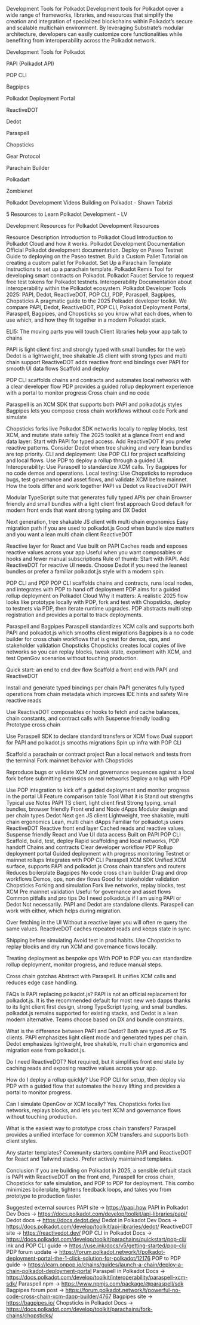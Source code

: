 Development Tools for Polkadot
Development tools for Polkadot cover a wide range of frameworks, libraries, and resources that simplify the creation and integration of specialized blockchains within Polkadot’s secure and scalable multichain environment. By leveraging Substrate’s modular architecture, developers can easily customize core functionalities while benefiting from interoperability across the Polkadot network.

Development Tools for Polkadot

PAPI (Polkadot API)

POP CLI

Bagpipes

Polkadot Deployment Portal

ReactiveDOT

Dedot

Paraspell

Chopsticks

Gear Protocol

Parachain Builder

Polkadart

Zombienet

Polkadot Development Videos
Building on Polkadot - Shawn Tabrizi

5 Resources to Learn Polkadot Development - LV

Development Resources for Polkadot
Development Resources

Resource Description
Introduction to Polkadot Cloud Introduction to Polkadot Cloud and how it works.
Polkadot Development Documentation Official Polkadot development documentation.
Deploy on Paseo Testnet Guide to deploying on the Paseo testnet.
Build a Custom Pallet Tutorial on creating a custom pallet for Polkadot.
Set Up a Parachain Template Instructions to set up a parachain template.
Polkadot Remix Tool for developing smart contracts on Polkadot.
Polkadot Faucet Service to request free test tokens for Polkadot testnets.
Interoperability Documentation about interoperability within the Polkadot ecosystem.
Polkadot Developer Tools 2025: PAPI, Dedot, ReactiveDOT, POP CLI, PDP, Paraspell, Bagpipes, Chopsticks
A pragmatic guide to the 2025 Polkadot developer toolkit. We compare PAPI, Dedot, ReactiveDOT, POP CLI, Polkadot Deployment Portal, Paraspell, Bagpipes, and Chopsticks so you know what each does, when to use which, and how they fit together in a modern Polkadot stack.

ELI5: The moving parts you will touch
Client libraries help your app talk to chains

PAPI is light client first and strongly typed with small bundles for the web
Dedot is a lightweight, tree shakable JS client with strong types and multi chain support
ReactiveDOT adds reactive front end bindings over PAPI for smooth UI data flows
Scaffold and deploy

POP CLI scaffolds chains and contracts and automates local networks with a clear developer flow
PDP provides a guided rollup deployment experience with a portal to monitor progress
Cross chain and no code

Paraspell is an XCM SDK that supports both PAPI and polkadot.js styles
Bagpipes lets you compose cross chain workflows without code
Fork and simulate

Chopsticks forks live Polkadot SDK networks locally to replay blocks, test XCM, and mutate state safely
The 2025 toolkit at a glance
Front end and data layer: Start with PAPI for typed access. Add ReactiveDOT if you prefer reactive patterns. Consider Dedot when tree shaking and very lean bundles are top priority.
CLI and deployment: Use POP CLI for project scaffolding and local flows. Use PDP to deploy a rollup through a guided UI.
Interoperability: Use Paraspell to standardize XCM calls. Try Bagpipes for no code demos and operations.
Local testing: Use Chopsticks to reproduce bugs, test governance and asset flows, and validate XCM before mainnet.
How the tools differ and work together
PAPI vs Dedot vs ReactiveDOT
PAPI

Modular TypeScript suite that generates fully typed APIs per chain
Browser friendly and small bundles with a light client first approach
Good default for modern front ends that want strong typing and DX
Dedot

Next generation, tree shakable JS client with multi chain ergonomics
Easy migration path if you are used to polkadot.js
Good when bundle size matters and you want a lean multi chain client
ReactiveDOT

Reactive layer for React and Vue built on PAPI
Caches reads and exposes reactive values across your app
Useful when you want composables or hooks and fewer manual subscriptions
Rule of thumb: Start with PAPI. Add ReactiveDOT for reactive UI needs. Choose Dedot if you need the leanest bundles or prefer a familiar polkadot.js style with a modern spin.

POP CLI and PDP
POP CLI scaffolds chains and contracts, runs local nodes, and integrates with PDP to hand off deployment
PDP aims for a guided rollup deployment on Polkadot Cloud
Why it matters: A realistic 2025 flow looks like prototype locally with POP, fork and test with Chopsticks, deploy to testnets via PDP, then iterate runtime upgrades. PDP abstracts multi step registration and provides a portal to track deployments.

Paraspell and Bagpipes
Paraspell standardizes XCM calls and supports both PAPI and polkadot.js which smooths client migrations
Bagpipes is a no code builder for cross chain workflows that is great for demos, ops, and stakeholder validation
Chopsticks
Chopsticks creates local copies of live networks so you can replay blocks, tweak state, experiment with XCM, and test OpenGov scenarios without touching production.

Quick start: an end to end dev flow
Scaffold a front end with PAPI and ReactiveDOT

Install and generate typed bindings per chain
PAPI generates fully typed operations from chain metadata which improves IDE hints and safety
Wire reactive reads

Use ReactiveDOT composables or hooks to fetch and cache balances, chain constants, and contract calls with Suspense friendly loading
Prototype cross chain

Use Paraspell SDK to declare standard transfers or XCM flows
Dual support for PAPI and polkadot.js smooths migrations
Spin up infra with POP CLI

Scaffold a parachain or contract project
Run a local network and tests from the terminal
Fork mainnet behavior with Chopsticks

Reproduce bugs or validate XCM and governance sequences against a local fork before submitting extrinsics on real networks
Deploy a rollup with PDP

Use POP integration to kick off a guided deployment and monitor progress in the portal UI
Feature comparison table
Tool What it is Stand out strengths Typical use Notes
PAPI TS client, light client first Strong typing, small bundles, browser friendly Front end and Node dApps Modular design and per chain types
Dedot Next gen JS client Lightweight, tree shakable, multi chain ergonomics Lean, multi chain dApps Familiar for polkadot.js users
ReactiveDOT Reactive front end layer Cached reads and reactive values, Suspense friendly React and Vue UI data access Built on PAPI
POP CLI Scaffold, build, test, deploy Rapid scaffolding and local networks, PDP handoff Chains and contracts Clear developer workflow
PDP Rollup deployment portal Guided deployment with progress monitoring Testnet or mainnet rollups Integrates with POP CLI
Paraspell XCM SDK Unified XCM surface, supports PAPI and polkadot.js Cross chain transfers and routers Reduces boilerplate
Bagpipes No code cross chain builder Drag and drop workflows Demos, ops, non dev flows Good for stakeholder validation
Chopsticks Forking and simulation Fork live networks, replay blocks, test XCM Pre mainnet validation Useful for governance and asset flows
Common pitfalls and pro tips
Do I need polkadot.js if I am using PAPI or Dedot Not necessarily. PAPI and Dedot are standalone clients. Paraspell can work with either, which helps during migration.

Over fetching in the UI Without a reactive layer you will often re query the same values. ReactiveDOT caches repeated reads and keeps state in sync.

Shipping before simulating Avoid test in prod habits. Use Chopsticks to replay blocks and dry run XCM and governance flows locally.

Treating deployment as bespoke ops With POP to PDP you can standardize rollup deployment, monitor progress, and reduce manual steps.

Cross chain gotchas Abstract with Paraspell. It unifies XCM calls and reduces edge case handling.

FAQs
Is PAPI replacing polkadot.js? PAPI is not an official replacement for polkadot.js. It is the recommended default for most new web dapps thanks to its light client first design, strong TypeScript typing, and small bundles. polkadot.js remains supported for existing stacks, and Dedot is a lean modern alternative. Teams choose based on DX and bundle constraints.

What is the difference between PAPI and Dedot? Both are typed JS or TS clients. PAPI emphasizes light client mode and generated types per chain. Dedot emphasizes lightweight, tree shakable, multi chain ergonomics and migration ease from polkadot.js.

Do I need ReactiveDOT? Not required, but it simplifies front end state by caching reads and exposing reactive values across your app.

How do I deploy a rollup quickly? Use POP CLI for setup, then deploy via PDP with a guided flow that automates the heavy lifting and provides a portal to monitor progress.

Can I simulate OpenGov or XCM locally? Yes. Chopsticks forks live networks, replays blocks, and lets you test XCM and governance flows without touching production.

What is the easiest way to prototype cross chain transfers? Paraspell provides a unified interface for common XCM transfers and supports both client styles.

Any starter templates? Community starters combine PAPI and ReactiveDOT for React and Tailwind stacks. Prefer actively maintained templates.

Conclusion
If you are building on Polkadot in 2025, a sensible default stack is PAPI with ReactiveDOT on the front end, Paraspell for cross chain, Chopsticks for safe simulation, and POP to PDP for deployment. This combo minimizes boilerplate, tightens feedback loops, and takes you from prototype to production faster.

Suggested external sources
PAPI site → https://papi.how
PAPI in Polkadot Dev Docs → https://docs.polkadot.com/develop/toolkit/api-libraries/papi/
Dedot docs → https://docs.dedot.dev/
Dedot in Polkadot Dev Docs → https://docs.polkadot.com/develop/toolkit/api-libraries/dedot/
ReactiveDOT site → https://reactivedot.dev/
POP CLI in Polkadot Docs → https://docs.polkadot.com/develop/toolkit/parachains/quickstart/pop-cli/
ink and POP CLI guide → https://use.ink/docs/v5/getting-started/pop-cli/
PDP forum update → https://forum.polkadot.network/t/polkadot-deployment-portal-the-1-click-solution-for-polkadot/12176
POP to PDP guide → https://learn.onpop.io/chains/guides/launch-a-chain/deploy-a-chain-polkadot-deployment-portal
Paraspell in Polkadot Docs → https://docs.polkadot.com/develop/toolkit/interoperability/paraspell-xcm-sdk/
Paraspell npm → https://www.npmjs.com/package/@paraspell/sdk
Bagpipes forum post → https://forum.polkadot.network/t/powerful-no-code-cross-chain-xcm-dapp-builder/4767
Bagpipes site → https://bagpipes.io/
Chopsticks in Polkadot Docs → https://docs.polkadot.com/develop/toolkit/parachains/fork-chains/chopsticks/
